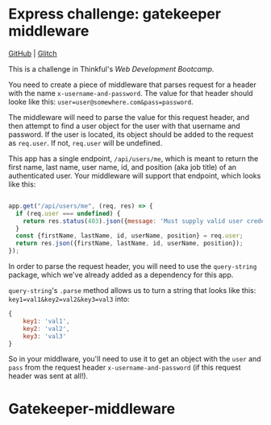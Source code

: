 # Express challenge: gatekeeper middleware

[GitHub](https://github.com/Thinkful-Ed/express-gatekeeper-middleware-challenge) | [Glitch](https://glitch.com/edit/#!/express-gatekeeper-middleware-challenge)

This is a challenge in Thinkful's *Web Development Bootcamp*.

You need to create a piece of middleware that parses request for a header with the name `x-username-and-password`. The value for that header should looke like this: `user=user@somewhere.com&pass=password`.

The middleware will need to parse the value for this request header, and then attempt to find a user object for the user with that username and password. If the user is located, its object should be added to the request as `req.user`. If not, `req.user` will be undefined.

This app has a single endpoint, `/api/users/me`, which is meant to return the first name, last name, user name, id, and position (aka job title) of an authenticated user. Your middleware will support that endpoint, which looks like this:

```javascript

app.get("/api/users/me", (req, res) => {
  if (req.user === undefined) {
    return res.status(403).json({message: 'Must supply valid user credentials'});
  }
  const {firstName, lastName, id, userName, position} = req.user;
  return res.json({firstName, lastName, id, userName, position});
});
```

In order to parse the request header, you will need to use the `query-string` package, which  we've already added as a dependency for this app.

`query-string`'s `.parse` method allows us to turn a string that looks like this: `key1=val1&key2=val2&key3=val3` into:

```javascript
{
    key1: 'val1',
    key2: 'val2',
    key3: 'val3'
}
```

So in your middlware, you'll need to use it to get an object with the `user` and `pass` from the request header `x-username-and-password` (if this request header was sent at all!).

# Gatekeeper-middleware
